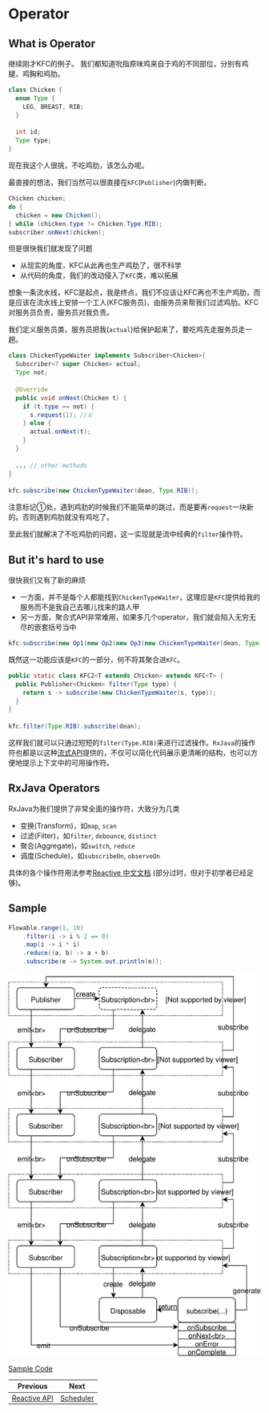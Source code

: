 # Operator

## What is Operator

继续刚才KFC的例子。
我们都知道吮指原味鸡来自于鸡的不同部位，分别有鸡腿，鸡胸和鸡肋。

```java
class Chicken {
  enum Type {
    LEG, BREAST, RIB;
  }

  int id;
  Type type;
}
```

现在我这个人很挑，不吃鸡肋，该怎么办呢。

最直接的想法，我们当然可以很直接在`KFC`(`Publisher`)内做判断。

```java
Chicken chicken;
do {
  chicken = new Chicken();
} while (chicken.type != Chicken.Type.RIB);
subscriber.onNext(chicken);
```

但是很快我们就发现了问题
- 从现实的角度，KFC从此再也生产鸡肋了，很不科学
- 从代码的角度，我们的改动侵入了`KFC`类，难以拓展

想象一条流水线，KFC是起点，我是终点，我们不应该让KFC再也不生产鸡肋，而是应该在流水线上安排一个工人(KFC服务员)，由服务员来帮我们过滤鸡肋。KFC对服务员负责，服务员对我负责。

我们定义服务员类，服务员把我(`actual`)给保护起来了，要吃鸡先走服务员走一趟。

```java
class ChickenTypeWaiter implements Subscriber<Chicken>{
  Subscriber<? super Chicken> actual;
  Type not;
  
  @Override
  public void onNext(Chicken t) {
    if (t.type == not) {
      s.request(1); //①
    } else {
      actual.onNext(t);
    }
  }
  
  ... // other methods
}

kfc.subscribe(new ChickenTypeWaiter(dean, Type.RIB));
```

注意标记①处，遇到鸡肋的时候我们不能简单的跳过，而是要再`request`一块新的。否则遇到鸡肋就没有鸡吃了。

至此我们就解决了不吃鸡肋的问题，这一实现就是流中经典的`filter`操作符。

## But it's hard to use

很快我们又有了新的麻烦
- 一方面，并不是每个人都能找到`ChickenTypeWaiter`，这理应是`KFC`提供给我的服务而不是我自己去哪儿找来的路人甲
- 另一方面，聚合式API非常难用，如果多几个operator，我们就会陷入无穷无尽的嵌套括号当中

```java
kfc.subscribe(new Op1(new Op2(new Op3(new ChickenTypeWaiter(dean, Type.RIB)))));
```

既然这一功能应该是`KFC`的一部分，何不将其聚合进`KFC`。

```java
public static class KFC2<T extends Chicken> extends KFC<T> {
  public Publisher<Chicken> filter(Type type) {
    return s -> subscribe(new ChickenTypeWaiter(s, type));
  }
}

kfc.filter(Type.RIB).subscribe(dean);
```

这样我们就可以只通过短短的`filter(Type.RIB)`来进行过滤操作。`RxJava`的操作符也都是以这种[流式API](https://en.wikipedia.org/wiki/Fluent_interface)提供的，不仅可以简化代码展示更清晰的结构，也可以方便地提示上下文中的可用操作符。

## RxJava Operators

RxJava为我们提供了非常全面的操作符，大致分为几类

- 变换(Transform)，如`map`, `scan`
- 过滤(Filter)，如`filter`, `debounce`, `distinct`
- 聚合(Aggregate)，如`switch`, `reduce`
- 调度(Schedule)，如`subscribeOn`, `observeOn`

具体的各个操作符用法参考[Reactive 中文文档](https://mcxiaoke.gitbooks.io/rxdocs/content/Operators.html) (部分过时，但对于初学者已经足够)。

## Sample

```java
Flowable.range(1, 10)
    .filter(i -> i % 2 == 0)
    .map(i -> i * i)
    .reduce((a, b) -> a + b)
    .subscribe(e -> System.out.println(e));
```

![Reactive-Model.svg](Reactive-Model.svg)


[Sample Code](/src/main/java/xdean/share/rx/ReactiveChapter2.java)

| Previous | Next |
| --- | --- |
|[Reactive API](1-Reactive-API.md)   | [Scheduler](3-Scheduler.md) |
